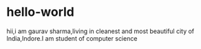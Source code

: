 # hello-world
hii,i am gaurav sharma,living in cleanest and most beautiful city of India,Indore.I am student of computer science
